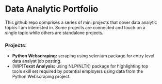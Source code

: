 # Data Analytic Portfolio
This github repo comprises a series of mini projects that cover data analytic topics I am interested in. Some projects are connected and touch on a single topic while others are standalone projects. 
### Projects:
* __Python Webscraping:__ scraping using selenium package for entry level data analyst job posting.
* (WIP)__Texxt Analysis:__  using NLP(NLTK) package for highlighting top tools skill set required by potential employers using data from the Python Webscraping project. 